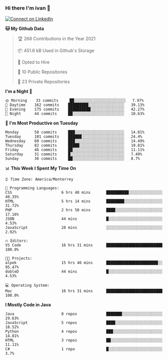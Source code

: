 ### Hi there I'm ivan 👋
[![Connect on LinkedIn](https://img.shields.io/badge/--linkedin?label=LinkedIn&logo=LinkedIn&style=social)](https://www.linkedin.com/in/ivanjtm)
<!--START_SECTION:waka-->
**🐱 My Github Data** 

> 🏆 268 Contributions in the Year 2021
 > 
> 📦 451.6 kB Used in Github's Storage 
 > 
> 💼 Opted to Hire
 > 
> 📜 10 Public Repositories 
 > 
> 🔑 23 Private Repositories  
 > 
**I'm a Night 🦉** 

```text
🌞 Morning    33 commits     ██░░░░░░░░░░░░░░░░░░░░░░░   7.97% 
🌆 Daytime    162 commits    █████████░░░░░░░░░░░░░░░░   39.13% 
🌃 Evening    175 commits    ██████████░░░░░░░░░░░░░░░   42.27% 
🌙 Night      44 commits     ██░░░░░░░░░░░░░░░░░░░░░░░   10.63%

```
📅 **I'm Most Productive on Tuesday** 

```text
Monday       58 commits     ███░░░░░░░░░░░░░░░░░░░░░░   14.01% 
Tuesday      101 commits    ██████░░░░░░░░░░░░░░░░░░░   24.4% 
Wednesday    60 commits     ███░░░░░░░░░░░░░░░░░░░░░░   14.49% 
Thursday     82 commits     █████░░░░░░░░░░░░░░░░░░░░   19.81% 
Friday       46 commits     ██░░░░░░░░░░░░░░░░░░░░░░░   11.11% 
Saturday     31 commits     █░░░░░░░░░░░░░░░░░░░░░░░░   7.49% 
Sunday       36 commits     ██░░░░░░░░░░░░░░░░░░░░░░░   8.7%

```


📊 **This Week I Spent My Time On** 

```text
⌚︎ Time Zone: America/Monterrey

💬 Programming Languages: 
CSS                      6 hrs 40 mins       ██████████░░░░░░░░░░░░░░░   40.35% 
HTML                     5 hrs 14 mins       ████████░░░░░░░░░░░░░░░░░   31.72% 
PHP                      2 hrs 50 mins       ████░░░░░░░░░░░░░░░░░░░░░   17.16% 
JSON                     44 mins             █░░░░░░░░░░░░░░░░░░░░░░░░   4.53% 
JavaScript               28 mins             ░░░░░░░░░░░░░░░░░░░░░░░░░   2.92%

🔥 Editors: 
VS Code                  16 hrs 31 mins      █████████████████████████   100.0%

🐱‍💻 Projects: 
alpek                    15 hrs 46 mins      ███████████████████████░░   95.47% 
dobleD                   44 mins             █░░░░░░░░░░░░░░░░░░░░░░░░   4.53%

💻 Operating System: 
Mac                      16 hrs 31 mins      █████████████████████████   100.0%

```

**I Mostly Code in Java** 

```text
Java                     8 repos             ███████░░░░░░░░░░░░░░░░░░   29.63% 
JavaScript               5 repos             ████░░░░░░░░░░░░░░░░░░░░░   18.52% 
Python                   4 repos             ███░░░░░░░░░░░░░░░░░░░░░░   14.81% 
HTML                     3 repos             ██░░░░░░░░░░░░░░░░░░░░░░░   11.11% 
C#                       1 repo              █░░░░░░░░░░░░░░░░░░░░░░░░   3.7%

```



<!--END_SECTION:waka-->

<!--
<p align="center">
  <img src ="https://github-readme-stats.vercel.app/api?username=ivanjtm&show_icons=true&count_private=true&theme=default&hide_border=true&include_all_commits=true?count_private=true">
  <img src ="https://github-readme-stats.vercel.app/api/top-langs/?username=ivanjtm&layout=compact&hide_border=true&langs_count=50">
  <img src="https://github-readme-stats.vercel.app/api/wakatime?username=ivanjtm&hide_border=true"> 
</p>
-->
